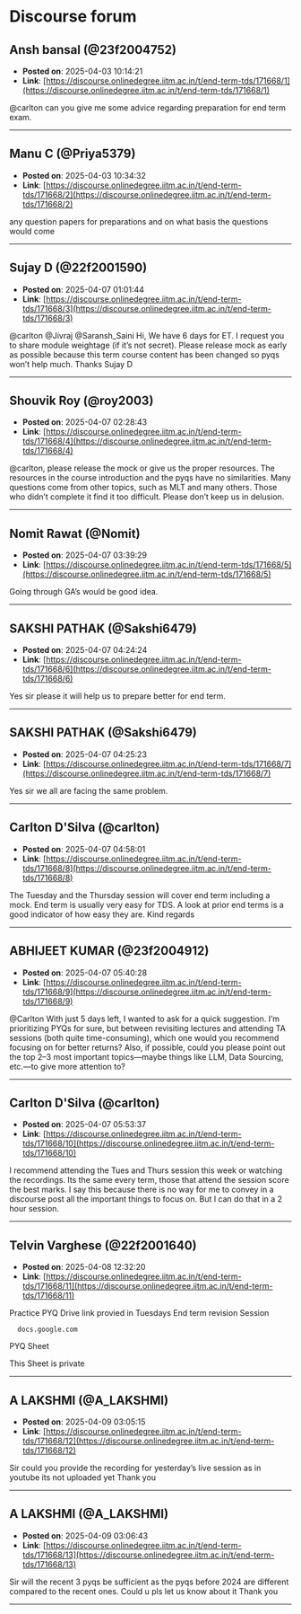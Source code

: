 # Discourse forum

## Ansh bansal (@23f2004752)
- **Posted on**: 2025-04-03 10:14:21
- **Link**: [https://discourse.onlinedegree.iitm.ac.in/t/end-term-tds/171668/1](https://discourse.onlinedegree.iitm.ac.in/t/end-term-tds/171668/1)

@carlton can you give me some advice regarding preparation for end term exam.

---

## Manu C (@Priya5379)
- **Posted on**: 2025-04-03 10:34:32
- **Link**: [https://discourse.onlinedegree.iitm.ac.in/t/end-term-tds/171668/2](https://discourse.onlinedegree.iitm.ac.in/t/end-term-tds/171668/2)

any question papers for preparations and on what basis the questions would come

---

## Sujay D (@22f2001590)
- **Posted on**: 2025-04-07 01:01:44
- **Link**: [https://discourse.onlinedegree.iitm.ac.in/t/end-term-tds/171668/3](https://discourse.onlinedegree.iitm.ac.in/t/end-term-tds/171668/3)

@carlton @Jivraj @Saransh_Saini
Hi,
We have 6 days for ET. I request you to share module weightage (if it’s not secret).
Please release mock as early as possible because this term course content has been changed so pyqs won’t help much.
Thanks
Sujay D

---

## Shouvik Roy  (@roy2003)
- **Posted on**: 2025-04-07 02:28:43
- **Link**: [https://discourse.onlinedegree.iitm.ac.in/t/end-term-tds/171668/4](https://discourse.onlinedegree.iitm.ac.in/t/end-term-tds/171668/4)

@carlton, please release the mock or give us the proper resources. The resources in the course introduction and the pyqs have no similarities. Many questions come from other topics, such as MLT and many others. Those who didn’t complete it find it too difficult. Please don’t keep us in delusion.

---

## Nomit Rawat (@Nomit)
- **Posted on**: 2025-04-07 03:39:29
- **Link**: [https://discourse.onlinedegree.iitm.ac.in/t/end-term-tds/171668/5](https://discourse.onlinedegree.iitm.ac.in/t/end-term-tds/171668/5)

Going through GA’s would be good idea.

---

## SAKSHI PATHAK (@Sakshi6479)
- **Posted on**: 2025-04-07 04:24:24
- **Link**: [https://discourse.onlinedegree.iitm.ac.in/t/end-term-tds/171668/6](https://discourse.onlinedegree.iitm.ac.in/t/end-term-tds/171668/6)

Yes sir please it will help us to prepare better for end term.

---

## SAKSHI PATHAK (@Sakshi6479)
- **Posted on**: 2025-04-07 04:25:23
- **Link**: [https://discourse.onlinedegree.iitm.ac.in/t/end-term-tds/171668/7](https://discourse.onlinedegree.iitm.ac.in/t/end-term-tds/171668/7)

Yes sir we all are facing the same problem.

---

## Carlton D'Silva (@carlton)
- **Posted on**: 2025-04-07 04:58:01
- **Link**: [https://discourse.onlinedegree.iitm.ac.in/t/end-term-tds/171668/8](https://discourse.onlinedegree.iitm.ac.in/t/end-term-tds/171668/8)

The Tuesday and the Thursday session will cover end term including a mock.
End term is usually very easy for TDS. A look at prior end terms is a good indicator of how easy they are.
Kind regards

---

## ABHIJEET KUMAR  (@23f2004912)
- **Posted on**: 2025-04-07 05:40:28
- **Link**: [https://discourse.onlinedegree.iitm.ac.in/t/end-term-tds/171668/9](https://discourse.onlinedegree.iitm.ac.in/t/end-term-tds/171668/9)

@Carlton With just 5 days left, I wanted to ask for a quick suggestion.
I’m prioritizing PYQs for sure, but between revisiting lectures and attending TA sessions (both quite time-consuming), which one would you recommend focusing on for better returns?
Also, if possible, could you please point out the top 2–3 most important topics—maybe things like LLM, Data Sourcing, etc.—to give more attention to?

---

## Carlton D'Silva (@carlton)
- **Posted on**: 2025-04-07 05:53:37
- **Link**: [https://discourse.onlinedegree.iitm.ac.in/t/end-term-tds/171668/10](https://discourse.onlinedegree.iitm.ac.in/t/end-term-tds/171668/10)

I recommend attending the Tues and Thurs session this week or watching the recordings. Its the same every term, those that attend the session score the best marks. I say this because there is no way for me to convey in a discourse post all the important things to focus on. But I can do that in a 2 hour session.

---

## Telvin Varghese (@22f2001640)
- **Posted on**: 2025-04-08 12:32:20
- **Link**: [https://discourse.onlinedegree.iitm.ac.in/t/end-term-tds/171668/11](https://discourse.onlinedegree.iitm.ac.in/t/end-term-tds/171668/11)

Practice PYQ Drive link provied in Tuesdays End term revision Session
  

      docs.google.com
  

  
    

PYQ Sheet

This Sheet is private

---

## A LAKSHMI (@A_LAKSHMI)
- **Posted on**: 2025-04-09 03:05:15
- **Link**: [https://discourse.onlinedegree.iitm.ac.in/t/end-term-tds/171668/12](https://discourse.onlinedegree.iitm.ac.in/t/end-term-tds/171668/12)

Sir could you provide the recording for yesterday’s live session as in youtube its not uploaded yet
Thank you

---

## A LAKSHMI (@A_LAKSHMI)
- **Posted on**: 2025-04-09 03:06:43
- **Link**: [https://discourse.onlinedegree.iitm.ac.in/t/end-term-tds/171668/13](https://discourse.onlinedegree.iitm.ac.in/t/end-term-tds/171668/13)

Sir will the recent 3 pyqs be sufficient as the pyqs before 2024 are different compared to the recent ones. Could u pls let us know about it
Thank you

---
